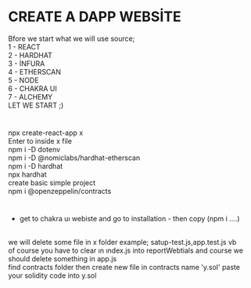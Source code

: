 # CREATE A DAPP WEBSİTE 

Bfore we start what we will use source;
<br>
1 - REACT 
<br>
2 - HARDHAT
<br>
3 - İNFURA
<br>
4 - ETHERSCAN
<br>
5 - NODE
<br>
6 - CHAKRA UI
<br>
7 - ALCHEMY
<br>
LET WE START ;)
#

npx create-react-app x
<br>
Enter to inside x file
<br>
npm i -D dotenv
<br>
npm i -D @nomiclabs/hardhat-etherscan
<br>
npm i -D hardhat
<br>
npx hardhat
<br>
create basic simple project
<br>
npm i @openzeppelin/contracts
<br>
#
- get to chakra uı webiste and go to installation - then copy (npm i ....)
<br>
we will delete some file in x folder example; satup-test.js,app.test.js vb 
<br>
of course you have to clear ın ındex.js into reportWebtials and course we should delete something in app.js
<br>
find contracts folder then create new file in contracts name 'y.sol' paste your solidity code into y.sol
<br>


